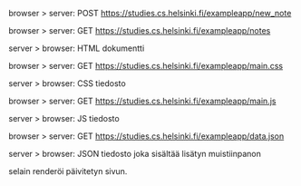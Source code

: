browser > server: POST https://studies.cs.helsinki.fi/exampleapp/new_note

browser > server: GET https://studies.cs.helsinki.fi/exampleapp/notes

server > browser: HTML dokumentti

browser > server: GET 
https://studies.cs.helsinki.fi/exampleapp/main.css

server > browser: CSS tiedosto

browser > server: GET https://studies.cs.helsinki.fi/exampleapp/main.js

server > browser: JS tiedosto

browser > server: GET https://studies.cs.helsinki.fi/exampleapp/data.json

server > browser: JSON tiedosto joka sisältää lisätyn muistiinpanon

selain renderöi päivitetyn sivun.